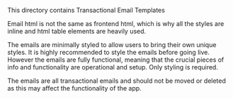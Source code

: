 This directory contains Transactional Email Templates

Email html is not the same as frontend html, which is why
all the styles are inline and html table elements are heavily used.

The emails are minimally styled to allow users to bring their own unique styles.
It is highly recommended to style the emails before going live. However the
emails are fully functional, meaning that the crucial pieces of info and functionality are
operational and setup. Only styling is required.

The emails are all transactional emails and should not be moved or deleted as this may affect the functionality
of the app.
